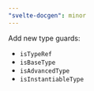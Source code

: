 ```yaml
---
"svelte-docgen": minor
---
```


Add new type guards:

- `isTypeRef`
- `isBaseType`
- `isAdvancedType`
- `isInstantiableType`
